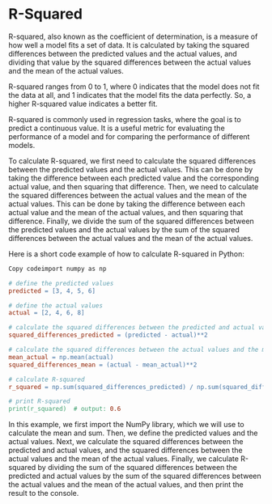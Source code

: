 # R-Squared

R-squared, also known as the coefficient of determination, is a measure of how well a model fits a set of data. It is calculated by taking the squared differences between the predicted values and the actual values, and dividing that value by the squared differences between the actual values and the mean of the actual values.

R-squared ranges from 0 to 1, where 0 indicates that the model does not fit the data at all, and 1 indicates that the model fits the data perfectly. So, a higher R-squared value indicates a better fit.

R-squared is commonly used in regression tasks, where the goal is to predict a continuous value. It is a useful metric for evaluating the performance of a model and for comparing the performance of different models.

To calculate R-squared, we first need to calculate the squared differences between the predicted values and the actual values. This can be done by taking the difference between each predicted value and the corresponding actual value, and then squaring that difference. Then, we need to calculate the squared differences between the actual values and the mean of the actual values. This can be done by taking the difference between each actual value and the mean of the actual values, and then squaring that difference. Finally, we divide the sum of the squared differences between the predicted values and the actual values by the sum of the squared differences between the actual values and the mean of the actual values.

Here is a short code example of how to calculate R-squared in Python:

```makefile
Copy codeimport numpy as np

# define the predicted values
predicted = [3, 4, 5, 6]

# define the actual values
actual = [2, 4, 6, 8]

# calculate the squared differences between the predicted and actual values
squared_differences_predicted = (predicted - actual)**2

# calculate the squared differences between the actual values and the mean of the actual values
mean_actual = np.mean(actual)
squared_differences_mean = (actual - mean_actual)**2

# calculate R-squared
r_squared = np.sum(squared_differences_predicted) / np.sum(squared_differences_mean)

# print R-squared
print(r_squared)  # output: 0.6
```

In this example, we first import the NumPy library, which we will use to calculate the mean and sum. Then, we define the predicted values and the actual values. Next, we calculate the squared differences between the predicted and actual values, and the squared differences between the actual values and the mean of the actual values. Finally, we calculate R-squared by dividing the sum of the squared differences between the predicted and actual values by the sum of the squared differences between the actual values and the mean of the actual values, and then print the result to the console.
